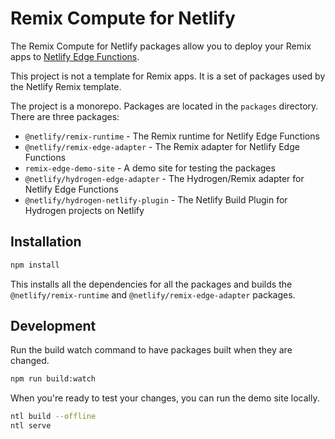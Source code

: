 # Remix Compute for Netlify

The Remix Compute for Netlify packages allow you to deploy your Remix apps to
[Netlify Edge Functions](https://docs.netlify.com/edge-functions/overview/).

This project is not a template for Remix apps. It is a set of packages used by the Netlify Remix template.

The project is a monorepo. Packages are located in the `packages` directory. There are three packages:

- `@netlify/remix-runtime` - The Remix runtime for Netlify Edge Functions
- `@netlify/remix-edge-adapter` - The Remix adapter for Netlify Edge Functions
- `remix-edge-demo-site` - A demo site for testing the packages
- `@netlify/hydrogen-edge-adapter` - The Hydrogen/Remix adapter for Netlify Edge Functions
- `@netlify/hydrogen-netlify-plugin` - The Netlify Build Plugin for Hydrogen projects on Netlify

## Installation

```bash
npm install
```

This installs all the dependencies for all the packages and builds the `@netlify/remix-runtime` and
`@netlify/remix-edge-adapter` packages.

## Development

Run the build watch command to have packages built when they are changed.

```bash
npm run build:watch
```

When you're ready to test your changes, you can run the demo site locally.

```bash
ntl build --offline
ntl serve
```
